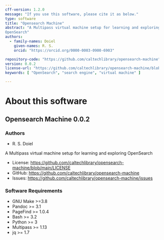 ```yaml
---
cff-version: 1.2.0
message: "If you use this software, please cite it as below."
type: software
title: "Opensearch Machine"
abstract: "A Multipass virtual machine setup for learning and exploring
OpenSearch"
authors:
  - family-names: Doiel
    given-names: R. S.
    orcid: "https://orcid.org/0000-0003-0900-6903"

repository-code: "https://github.com/caltechlibrary/opensearch-machine"
version: 0.0.2
license-url: "https://github.com/caltechlibrary/opensearch-machine/blob/main/LICENSE"
keywords: [ "OpenSearch", "search engine", "virtual machine" ]

---
```


About this software
===================

## Opensearch Machine 0.0.2

### Authors

- R. S. Doiel



A Multipass virtual machine setup for learning and exploring OpenSearch

- License: <https://github.com/caltechlibrary/opensearch-machine/blob/main/LICENSE>
- GitHub: <https://github.com/caltechlibrary/opensearch-machine>
- Issues: <https://github.com/caltechlibrary/opensearch-machine/issues>




### Software Requirements

- GNU Make &gt;=3.8
- Pandoc &gt;= 3.1
- PageFind &gt;= 1.0.4
- Bash &gt;= 3.2
- Python &gt;= 3
- Multipass &gt;= 1.13
- jq &gt;= 1.7
